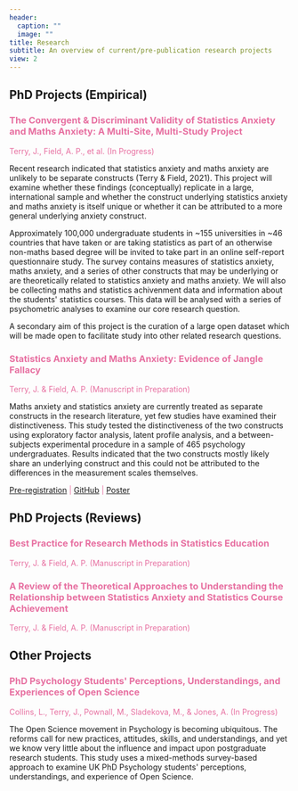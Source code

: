 ```yaml
---
header:
  caption: ""
  image: ""
title: Research
subtitle: An overview of current/pre-publication research projects
view: 2
---
```


## PhD Projects (Empirical)

### <span style = "color:#e770a1"> The Convergent & Discriminant Validity of Statistics Anxiety and Maths Anxiety: A Multi-Site, Multi-Study Project</span>

<span style = "color:#e770a1"> Terry, J., Field, A. P., et al. (In Progress)</span>

Recent research indicated that statistics anxiety and maths anxiety are unlikely to be separate constructs (Terry & Field, 2021). This project will examine whether these findings (conceptually) replicate in a large, international sample and whether the construct underlying statistics anxiety and maths anxiety is itself unique or whether it can be attributed to a more general underlying anxiety construct.

Approximately 100,000 undergraduate students in ~155 universities in ~46 countries that have taken or are taking statistics as part of an otherwise non-maths based degree will be invited to take part in an online self-report questionnaire study. The survey contains measures of statistics anxiety, maths anxiety, and a series of other constructs that may be underlying or are theoretically related to statistics anxiety and maths anxiety. We will also be collecting maths and statistics achivenment data and information about the students' statistics courses. This data will be analysed with a series of psychometric analyses to examine our core research question.

A secondary aim of this project is the curation of a large open dataset which will be made open to facilitate study into other related research questions.

### <span style = "color:#e770a1"> Statistics Anxiety and Maths Anxiety: Evidence of Jangle Fallacy</span>

<span style = "color:#e770a1"> Terry, J. & Field, A. P. (Manuscript in Preparation)</span>

Maths anxiety and statistics anxiety are currently treated as separate constructs in the research literature, yet few studies have examined their distinctiveness. This study tested the distinctiveness of the two constructs using exploratory factor analysis, latent profile analysis, and a between-subjects experimental procedure in a sample of 465 psychology undergraduates. Results indicated that the two constructs mostly likely share an underlying construct and this could not be attributed to the differences in the measurement scales themselves.

<span style = "color:#e770a1"> <a href="https://github.com/jenny-terry/stats_maths_anxiety/blob/master/pre-registration/preregistration_phase1.pdf">Pre-registration</a> | <a href="https://github.com/jenny-terry/stats_maths_anxiety">GitHub</a> | <a href="https://www.jennyterry.co.uk/posters_page/poster_terry_2020/">Poster</a> </span>

## PhD Projects (Reviews)

### <span style = "color:#e770a1"> Best Practice for Research Methods in Statistics Education</span>

<span style = "color:#e770a1"> Terry, J. & Field, A. P. (Manuscript in Preparation)</span>

### <span style = "color:#e770a1"> A Review of the Theoretical Approaches to Understanding the Relationship between Statistics Anxiety and Statistics Course Achievement</span>

<span style = "color:#e770a1"> Terry, J. & Field, A. P. (Manuscript in Preparation)</span>

## Other Projects

### <span style = "color:#e770a1"> PhD Psychology Students' Perceptions, Understandings, and Experiences of Open Science</span>

<span style = "color:#e770a1"> Collins, L., Terry, J., Pownall, M., Sladekova, M., & Jones, A. (In Progress)</span>

The Open Science movement in Psychology is becoming ubiquitous. The reforms call for new practices, attitudes, skills, and understandings, and yet we know very little about the influence and impact upon postgraduate research students. This study uses a mixed-methods survey-based approach to examine UK PhD Psychology students' perceptions, understandings, and experience of Open Science.
